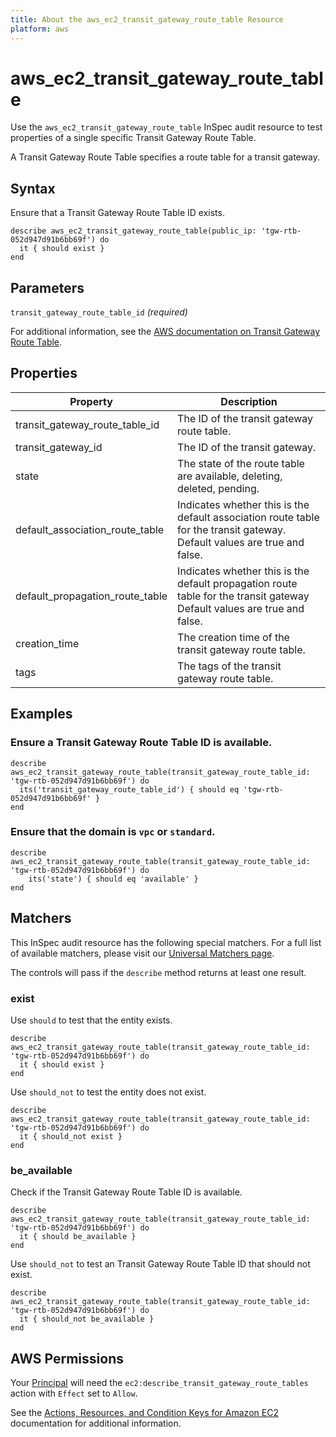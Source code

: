 ```yaml
---
title: About the aws_ec2_transit_gateway_route_table Resource
platform: aws
---
```


# aws\_ec2\_transit\_gateway\_route\_table

Use the `aws_ec2_transit_gateway_route_table` InSpec audit resource to test properties of a single specific Transit Gateway Route Table.

A Transit Gateway Route Table specifies a route table for a transit gateway.

## Syntax

Ensure that a Transit Gateway Route Table ID exists.

    describe aws_ec2_transit_gateway_route_table(public_ip: 'tgw-rtb-052d947d91b6bb69f') do
      it { should exist }
    end

## Parameters

`transit_gateway_route_table_id` _(required)_

For additional information, see the [AWS documentation on Transit Gateway Route Table](https://docs.aws.amazon.com/AWSCloudFormation/latest/UserGuide/aws-resource-ec2-transitgatewayroutetable.html).

## Properties

| Property | Description|
| --- | --- |
| transit_gateway_route_table_id | The ID of the transit gateway route table. |
| transit_gateway_id | The ID of the transit gateway. |
| state | The state of the route table are available, deleting, deleted, pending. |
| default_association_route_table | Indicates whether this is the default association route table for the transit gateway. Default values are true and false. |
| default_propagation_route_table | Indicates whether this is the default propagation route table for the transit gateway Default values are true and false. |
| creation_time | The creation time of the transit gateway route table. |
| tags | The tags of the transit gateway route table. |

## Examples

### Ensure a Transit Gateway Route Table ID is available.
    describe aws_ec2_transit_gateway_route_table(transit_gateway_route_table_id: 'tgw-rtb-052d947d91b6bb69f') do
      its('transit_gateway_route_table_id') { should eq 'tgw-rtb-052d947d91b6bb69f' }
    end

### Ensure that the domain is `vpc` or `standard`.
    describe aws_ec2_transit_gateway_route_table(transit_gateway_route_table_id: 'tgw-rtb-052d947d91b6bb69f') do
        its('state') { should eq 'available' }
    end

## Matchers

This InSpec audit resource has the following special matchers. For a full list of available matchers, please visit our [Universal Matchers page](https://www.inspec.io/docs/reference/matchers/).

The controls will pass if the `describe` method returns at least one result.

### exist

Use `should` to test that the entity exists.

    describe aws_ec2_transit_gateway_route_table(transit_gateway_route_table_id: 'tgw-rtb-052d947d91b6bb69f') do
      it { should exist }
    end

Use `should_not` to test the entity does not exist.
      
    describe aws_ec2_transit_gateway_route_table(transit_gateway_route_table_id: 'tgw-rtb-052d947d91b6bb69f') do
      it { should_not exist }
    end

### be_available

Check if the Transit Gateway Route Table ID is available.

    describe aws_ec2_transit_gateway_route_table(transit_gateway_route_table_id: 'tgw-rtb-052d947d91b6bb69f') do
      it { should be_available }
    end

Use `should_not` to test an Transit Gateway Route Table ID that should not exist.

    describe aws_ec2_transit_gateway_route_table(transit_gateway_route_table_id: 'tgw-rtb-052d947d91b6bb69f') do
      it { should_not be_available }
    end

## AWS Permissions

Your [Principal](https://docs.aws.amazon.com/IAM/latest/UserGuide/intro-structure.html#intro-structure-principal) will need the `ec2:describe_transit_gateway_route_tables` action with `Effect` set to `Allow`.

See the [Actions, Resources, and Condition Keys for Amazon EC2](https://docs.aws.amazon.com/IAM/latest/UserGuide/list_amazonec2.html) documentation for additional information.